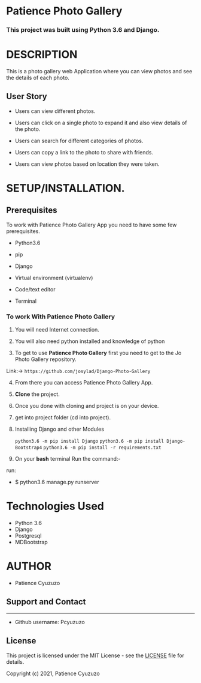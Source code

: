# Patience Photo Gallery

### **This project was built using Python 3.6  and Django.** 


# DESCRIPTION

This is a photo gallery web Application where you can view photos and see the details of each photo. 

## User Story

- Users can view different photos. 

- Users can click on a single photo to expand it and also view details of the photo.

- Users can search for different categories of photos.

-  Users can copy a link to the photo to share with friends. 

-  Users can view photos based on location they were taken. 


# **SETUP/INSTALLATION.**
## Prerequisites

To work with Patience Photo Gallery App you need to have some few prerequisites.

- Python3.6

- pip

- Django 

- Virtual environment (virtualenv)

- Code/text editor

- Terminal


### **To work With Patience Photo Gallery**

1. You will need Internet connection.

2. You will also need python installed and knowledge of python

3. To get to use **Patience Photo Gallery** first you need to get to the Jo Photo Gallery repository. 

Link:-> ```https://github.com/josylad/Django-Photo-Gallery```

4. From there you can access Patience Photo Gallery App.

5. **Clone** the project.

6. Once you done with cloning and project is on your device.

7. get into project folder (cd into project).

8. Installing Django and other Modules

    `python3.6 -m pip install Django`
    `python3.6 -m pip install Django-Bootstrap4`
    `python3.6 -m pip install -r requirements.txt`

9. On your **bash** terminal Run the command:- 

run: 
* $ python3.6 manage.py runserver

# Technologies Used

* Python 3.6
* Django
* Postgresql
* MDBootstrap


# AUTHOR

* Patience Cyuzuzo

## Support and Contact
---

- Github username: Pcyuzuzo

## License
This project is licensed under the MIT License - see the [LICENSE](LICENSE) file for details.

Copyright (c) 2021, Patience Cyuzuzo
